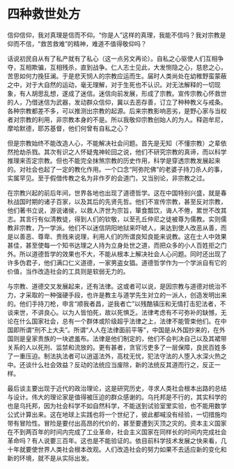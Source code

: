 # 四种救世处方

信仰信仰，我对真理是信而不仰。“你是人”这样的真理，我能不信吗？我对宗教是仰而不信，“救苦救难”的精神，难道不值得敬仰吗？

话说初民自从有了私产就有了私心（这一点另文再论）。自私之心驱使人们互相争夺，互相欺骗，互相残杀，直到战争。仁人志士见此，大发恻隐之心，慈悲之心，苦思如何力挽狂澜。于是悲天悯人的宗教应运而生。届时人类尚处在幼稚野蛮蒙蔽之中，对于大自然的运动，毫无理解，对于生死也不认识。对无法解释的一切现象，有人胡思乱想，遂成了迷信。迷信向前发展，形成了宗教。宣传宗教心怀救世的人，乃借迷信为武器，发动群众信仰，冀以去恶存善，订立了种种教义与戒条。各种宗教都差不多，可以推测出宗教的起源。后来宗教影响恶劣，是野心家与当权者对宗教的利用，非宗教本身的不是。所以我敬仰宗教创始人的为人。释迦牟尼，摩哈默德，耶苏基督，他们何曾有自私之心？

但是宗教始终不能改造人心，不能解决社会问题。首先是无知（不懂宗教）之辈依然抢劫杀戮。其次有识之人怀疑鬼神轮回之说，他们不研究宗教的真谛，而以科学推理来否定宗教。但也不能完全抹煞宗教的历史作用，科学是穿透宗教发展起来的。对社会也起了一定的教化作用。一个口念“阿弥陀佛”的老婆子持刀杀人的事，实属罕见。至于假借传教之名为非作歹的会道门，又当别论，非宗教之过。

在宗教兴起的前后年间，世界各地也出现了道德哲学。这在中国特别兴盛，就是春秋战国时期的诸子百家，以及其后的先贤先哲。他们不宣传宗教，甚至反对宗教，他们著书立说，游说诸侯，以救人济世为宗旨，箪食瓢饮，诲人不倦，累世不改其志。其言行有似清教徒，得到人们的钦敬，以至孔丘仲尼之徒被尊为儒教。实则儒教非宗教，乃一学派。他们不以迷信阴阳地狱来吓唬人，来达到使人改恶从善，而是以善恶、尊卑、贵贱来说理，利用人们的所谓良知良能来说教。这在士人中效果甚佳，甚至使每一个知书达理之人持为立身处世之道，而把众多的小人百姓拒之门外。所以道德哲学的效果也不大，不能从根本上解决社会人心问题。同时还出现了许多伪君子，他们满口仁义道德，一家男盗女猖。道德哲学作为一个学派自有它的价值，当作改造社会的工具则是软弱无力的。

与宗教、道德交叉发展起来，还有法律。这或者可以说，是因宗教与道德对统治不力，才采取的一种强硬手段，也许是教主与道学先生对立的一派人，创造发明出来的。他们手持刀枪，申言“顺我者昌，逆我者亡”以残酷镇压和无情打击犯法者，不谈来世，不讲良心。以为人皆怕死，故以死惧乏。法律考虑有不可弥补的缺憾，无论在什么国家社会，总有一个群体或阶级超乎法律之上，法律不能管束他们。在中国即所谓“刑不上大夫”。所谓“人人在法律面前平等”，中国是从外国抄来的，在外国则是皇家贵族的一块遮羞布。法律是他们制定的，他们不会判决自己以及其裙带关系的人以死刑、监禁和流放的。更有甚者，贪官污吏多了一层保障，良民百姓多了一重压迫。制法执法者可以逍遥法外，高枕无忧，犯法守法的人堕入水深火热之中。还谈什么社会效益？反动的法统应当废除，新的法统反其道而行之，反正一样。

最后谈主要出现于近代的政治理论，这是研究历史，寻求人类社会根本出路的总结与设计。伟大的理论家是值得被压迫的群众感谢的。乌托邦是不行的，其实科学的也是乌托邦，因为社会科学不如自然科学，不能送到试验室里实验，也不能用数学公式计算出来。这在地球上实践也将一个世纪了，彼此都喊没有经验，一切措施均带有冒险性。冒险是要付出高昂的代价的，甚至要遭到灭顶之灾的。资本主义国家在不到两百年的时间内完成了工业革命，社会主义国家在同样长的时间内完成社会革命吗？有人说要三百年。这也是不能验证的。依目前科学技术发展之快来看，几十年就要使世界人类社会根本改观。人们改造社会的努力如果不去适应新的变化和新的环境，就不是从实际出发。

